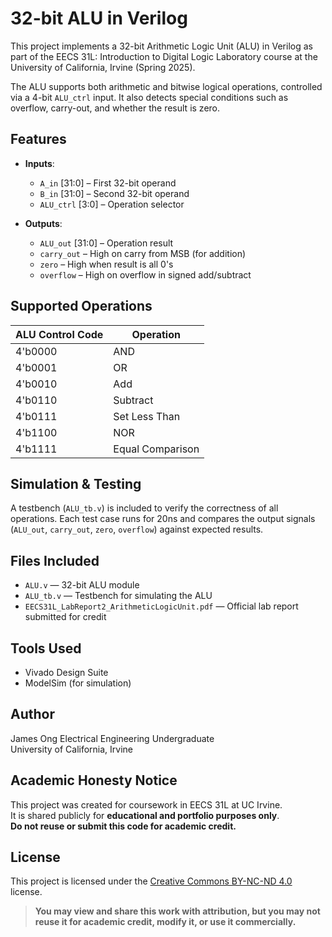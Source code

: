 # 32-bit ALU in Verilog

This project implements a 32-bit Arithmetic Logic Unit (ALU) in Verilog as part of the EECS 31L: Introduction to Digital Logic Laboratory course at the University of California, Irvine (Spring 2025).

The ALU supports both arithmetic and bitwise logical operations, controlled via a 4-bit `ALU_ctrl` input. It also detects special conditions such as overflow, carry-out, and whether the result is zero.

## Features

- **Inputs**:
  - `A_in` [31:0] – First 32-bit operand
  - `B_in` [31:0] – Second 32-bit operand
  - `ALU_ctrl` [3:0] – Operation selector

- **Outputs**:
  - `ALU_out` [31:0] – Operation result
  - `carry_out` – High on carry from MSB (for addition)
  - `zero` – High when result is all 0's
  - `overflow` – High on overflow in signed add/subtract

## Supported Operations

| ALU Control Code | Operation         |
|------------------|------------------|
| 4'b0000          | AND              |
| 4'b0001          | OR               |
| 4'b0010          | Add              |
| 4'b0110          | Subtract         |
| 4'b0111          | Set Less Than    |
| 4'b1100          | NOR              |
| 4'b1111          | Equal Comparison |

## Simulation & Testing

A testbench (`ALU_tb.v`) is included to verify the correctness of all operations. Each test case runs for 20ns and compares the output signals (`ALU_out`, `carry_out`, `zero`, `overflow`) against expected results.

## Files Included

- `ALU.v` — 32-bit ALU module
- `ALU_tb.v` — Testbench for simulating the ALU
- `EECS31L_LabReport2_ArithmeticLogicUnit.pdf` — Official lab report submitted for credit 

## Tools Used

- Vivado Design Suite
- ModelSim (for simulation)

## Author

James Ong
Electrical Engineering Undergraduate  
University of California, Irvine

## Academic Honesty Notice

This project was created for coursework in EECS 31L at UC Irvine.  
It is shared publicly for **educational and portfolio purposes only**.  
**Do not reuse or submit this code for academic credit.**

## License

This project is licensed under the [Creative Commons BY-NC-ND 4.0](https://creativecommons.org/licenses/by-nc-nd/4.0/) license.

> **You may view and share this work with attribution, but you may not reuse it for academic credit, modify it, or use it commercially.**
